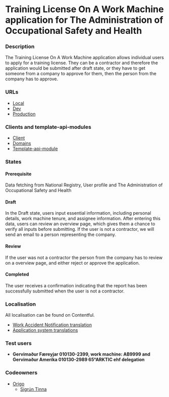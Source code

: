 # Training License On A Work Machine application for The Administration of Occupational Safety and Health

### Description

The Training License On A Work Machine application allows individual users to apply for a training license. They can be a contractor and therefore the application would be submitted after draft state, or they have to get someone from a company to approve for them, then the person from the company has to approve.

### URLs

- [Local](http://localhost:4242/umsoknir/kennslurettindi-a-vinnuvel)
- [Dev](https://beta.dev01.devland.is/umsoknir/kennslurettindi-a-vinnuvel)
- [Production](https://island.is/umsoknir/kennslurettindi-a-vinnuvel)

### Clients and template-api-modules

- [Client](https://github.com/island-is/island.is/blob/main/libs/clients/work-machines/src/lib/workMachines.service.ts)
- [Domains](https://github.com/island-is/island.is/blob/main/libs/api/domains/work-machines/src/lib/workMachines.service.ts)
- [Template-api-module](https://github.com/island-is/island.is/blob/main/libs/application/template-api-modules/src/lib/modules/templates/aosh/training-license-on-a-work-machine/training-license-on-a-work-machine.service.ts)

### States

#### Prerequisite

Data fetching from National Registry, User profile and The Administration of Occupational Safety and Health

#### Draft

In the Draft state, users input essential information, including personal details, work machine tenure, and assignee information. After entering this data, users can review an overview page, which gives them a chance to verify all inputs before submitting. If the user is not a contractor, we will send an email to a person representing the company.

#### Review

If the user was not a contractor the person from the company has to review on a overview page, and either reject or approve the application.

#### Completed

The user receives a confirmation indicating that the report has been successfully submitted when the user is not a contractor.

### Localisation

All localisation can be found on Contentful.

- [Work Accident Notification translation](https://app.contentful.com/spaces/8k0h54kbe6bj/entries/aosh.tlwm.application)
- [Application system translations](https://app.contentful.com/spaces/8k0h54kbe6bj/entries/application.system)

### Test users

- **Gervimaður Færeyjar 010130-2399, work machine: AB9999 and Gervimaður Ameríka 010130-2989 65°ARKTIC ehf delegation**

### Codeowners

- [Origo](https://github.com/orgs/island-is/teams/origo)
  - [Sigrún Tinna](https://github.com/sigruntg)
